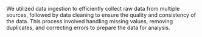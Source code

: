 We utilized data ingestion to efficiently collect raw data from multiple sources, followed by data cleaning to ensure the quality and consistency of the data. 
This process involved handling missing values, removing duplicates, and correcting errors to prepare the data for analysis.
